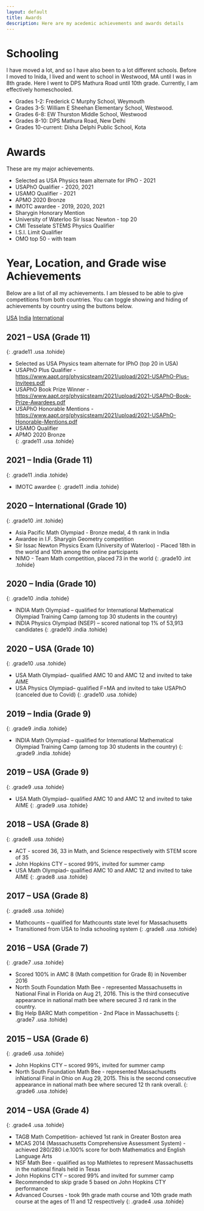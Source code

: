 ```yaml
---
layout: default
title: Awards
description: Here are my acedemic achievements and awards details
---
```


# Schooling
I have moved a lot, and so I have also been to a lot different schools.
Before I moved to Inida, I lived and went to school in Westwood, MA until I was in 8th grade.
Here I went to DPS Mathura Road until 10th grade. Currently, I am effectively homeschooled.
- Grades 1-2: Frederick C Murphy School, Weymouth
- Grades 3-5: William E Sheehan Elementary School, Westwood.
- Grades 6-8: EW Thurston Middle School, Westwood
- Grades 8-10: DPS Mathura Road, New Delhi
- Grades 10-current: Disha Delphi Public School, Kota

# Awards
These are my major achievements.

- Selected as USA Physics team alternate for IPhO - 2021 
- USAPhO Qualifier - 2020, 2021   
- USAMO Qualifier - 2021   
- APMO 2020 Bronze  
- IMOTC awardee - 2019, 2020, 2021
- Sharygin Honorary Mention   
- University of Waterloo Sir Issac Newton - top 20   
- CMI Tesselate STEMS Physics Qualifier   
- I.S.I. Limit Qualifier   
- OMO top 50 - with team

# Year, Location, and Grade wise Achievements

Below are a list of all my achievements. I am blessed to be able to give competitions from 
both countries. You can toggle showing and hiding of achievements by country using the buttons below.

<div class="outer-interactive">
<a id="usa" class="interactive" href="#">USA</a>
<a id="india" class="interactive" href="#">India</a>
<a id="int" class="interactive" href="#">International</a>
</div>

## 2021 – USA (Grade 11)
{: .grade11 .usa  .tohide}
- Selected as USA Physics team alternate for IPhO (top 20 in USA)
- USAPhO Plus Qualifier - <https://www.aapt.org/physicsteam/2021/upload/2021-USAPhO-Plus-Invitees.pdf>
- USAPhO Book Prize Winner - <https://www.aapt.org/physicsteam/2021/upload/2021-USAPhO-Book-Prize-Awardees.pdf>
- USAPhO Honorable Mentions - <https://www.aapt.org/physicsteam/2021/upload/2021-USAPhO-Honorable-Mentions.pdf>
- USAMO Qualifier   
- APMO 2020 Bronze  
{: .grade11 .usa .tohide}

## 2021 – India (Grade 11)
{: .grade11 .india .tohide}
- IMOTC awardee 
{: .grade11 .india .tohide}

## 2020 – International (Grade 10)
{: .grade10 .int .tohide}
- Asia Pacific Math Olympiad - Bronze medal, 4 th rank in India
- Awardee in I.F. Sharygin Geometry competition
- Sir Issac Newton Physics Exam (University of Waterloo) - Placed 18th in the world and 10th among the online participants
- NIMO - Team Math competition, placed 73 in the world
{: .grade10 .int .tohide}

## 2020 – India (Grade 10)
{: .grade10 .india .tohide}
- INDIA Math Olympiad – qualified for International Mathematical Olympiad Training Camp (among top 30 students in the country)
- INDIA Physics Olympiad (NSEP) – scored national top 1% of 53,913 candidates
{: .grade10 .india .tohide}

## 2020 – USA (Grade 10)
{: .grade10 .usa .tohide}
- USA Math Olympiad– qualified AMC 10 and AMC 12 and invited to take AIME
- USA Physics Olympiad– qualified F=MA and invited to take USAPhO (canceled due to Covid)
{: .grade10 .usa .tohide}

## 2019 – India (Grade 9)
{: .grade9 .india .tohide}
- INDIA Math Olympiad – qualified for International Mathematical Olympiad Training Camp (among top 30 students in the country)
{: .grade9 .india .tohide}

## 2019 – USA (Grade 9)
{: .grade9 .usa .tohide}
- USA Math Olympiad– qualified AMC 10 and AMC 12 and invited to take AIME
{: .grade9 .usa .tohide}

## 2018 – USA (Grade 8)
{: .grade8 .usa .tohide}
- ACT - scored 36, 33 in Math, and Science respectively with STEM score of 35
- John Hopkins CTY – scored 99%, invited for summer camp
- USA Math Olympiad– qualified AMC 10 and AMC 12 and invited to take AIME
{: .grade8 .usa .tohide}

## 2017 – USA (Grade 8)
{: .grade8 .usa .tohide}
- Mathcounts – qualified for Mathcounts state level for Massachusetts
- Transitioned from USA to India schooling system
{: .grade8 .usa .tohide}

## 2016 – USA (Grade 7)
{: .grade7 .usa .tohide}
- Scored 100% in AMC 8 (Math competition for Grade 8) in November 2016
- North South Foundation Math Bee - represented Massachusetts in National Final in Florida on Aug 21, 2016. This is the third consecutive appearance in national math bee where secured 3 rd rank in the country.
- Big Help BARC Math competition - 2nd Place in Massachusetts
{: .grade7 .usa .tohide}

## 2015 – USA (Grade 6)
{: .grade6 .usa .tohide}
- John Hopkins CTY – scored 99%, invited for summer camp
- North South Foundation Math Bee - represented Massachusetts inNational Final in Ohio on Aug 29, 2015. This is the second consecutive
appearance in national math bee where secured 12 th rank overall.
{: .grade6 .usa .tohide}

## 2014 – USA (Grade 4)
{: .grade4 .usa .tohide}
- TAGB Math Competition- achieved 1st rank in Greater Boston area
- MCAS 2014 (Massachusetts Comprehensive Assessment System) - achieved 280/280 i.e.100% score for both Mathematics and English Language Arts
- NSF Math Bee - qualified as top Mathletes to represent Massachusetts in the national finals held in Texas
- John Hopkins CTY – scored 99% and invited for summer camp
- Recommended to skip grade 5 based on John Hopkins CTY performance
- Advanced Courses - took 9th grade math course and 10th grade math course at the ages of 11 and 12 respectively
{: .grade4 .usa .tohide}

<script src="/assets/js/awards.js" ></script>